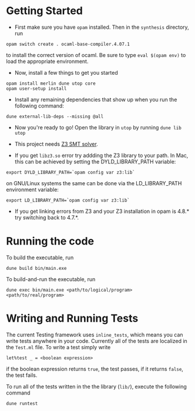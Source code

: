 # Getting Started

+ First make sure you have `opam` installed. Then in the `synthesis` directory, run

```
opam switch create . ocaml-base-compiler.4.07.1
```

to install the correct version of ocaml. Be sure to type `eval $(opam
env)` to load the appropriate environment.

+ Now, install a few things to get you started

```
opam install merlin dune utop core
opam user-setup install
```

+ Install any remaining dependencies that show up when you run the following command:

```
dune external-lib-deps --missing @all
```

+ Now you're ready to go! Open the library in `utop` by running `dune lib utop`

+ This project needs [Z3 SMT solver](https://github.com/Z3Prover/z3).

+ If you get `libz3.so` error try addding the Z3 library to  your path. In Mac, this can be achieved by setting the DYLD_LIBRARY_PATH variable:

```
export DYLD_LIBRARY_PATH=`opam config var z3:lib`
```

on GNU/Linux systems the same can be done via the LD_LIBRARY_PATH environment variable:

```
export LD_LIBRARY_PATH=`opam config var z3:lib`
```

+ If you get linking errors from Z3 and your Z3 installation in opam is 4.8.* try switching back to 4.7.*.

# Running the code

To build the executable, run

```
dune build bin/main.exe
```

To build-and-run the executable, run

```
dune exec bin/main.exe <path/to/logical/program> <path/to/real/program>
```


# Writing and Running Tests

The current Testing framework uses `inline_tests`, which means you can write tests anywhere in your code. Currently all of the tests are localized in the `Test.ml` file. To write a test simply write

```
let%test _ = <boolean expression>
```
if the boolean expression returns `true`, the test passes, if it returns `false`, the test fails.

To run all of the tests written in the the library (`lib/`),  execute the following command

```
dune runtest
```

